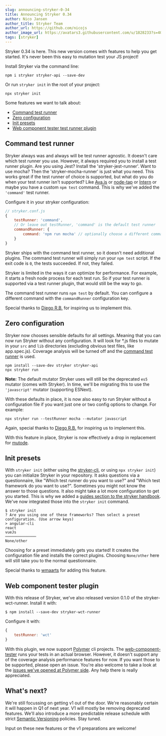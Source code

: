 ```yaml
---
slug: announcing-stryker-0-34
title: Announcing Stryker 0.34
author: Nico Jansen
author_title: Stryker Team
author_url: https://github.com/nicojs
author_image_url: https://avatars3.githubusercontent.com/u/1828233?s=400&u=fec18ad3776aaafec54c49bbd7173a841ae7ea59&v=4
tags: [stryker]
---
```


Stryker 0.34 is here. This new version comes with features to help you get started. It's never been this easy to mutation test your JS project!

<!--truncate-->

Install Stryker via the command line:
        
```
npm i stryker stryker-api --save-dev
```

Or run `stryker init` in the root of your project:

```
npx stryker init
```

Some features we want to talk about:

* [Command test runner](#command-test-runner)
* [Zero configuration](#zero-configuration)
* [Init presets](#init-presets)
* [Web component tester test runner plugin](#web-component-tester-test-runner-plugin)

## Command test runner

Stryker always was and always will be test runner agnostic. It doesn't care which test runner you use.
However, it always required you to install a test runner plugin. 
Are you using Jest? Install the 'stryker-jest-runner'. Want to use mocha? Then the 'stryker-mocha-runner' is just what you need.
This works great if the test runner of choice is supported, but what do you do when your test runner isn't supported?
Like [Ava.js](https://github.com/stryker-mutator/stryker/issues/243) or [node-tap](https://github.com/stryker-mutator/stryker/issues/325)
or [Intern](https://github.com/stryker-mutator/stryker/issues/430) or 
maybe you have a custom `npm test` command. This is why we've added the `'command'` test runner.

Configure it in your stryker configuration:

```js
// stryker.conf.js
{
    testRunner: 'command',
    // Or leave out testRunner, 'command' is the default test runner
    commandRunner: { 
        command: 'npm run mocha' // optionally choose a different command to run
    }
}
```

Stryker ships with the command test runner, so it doesn't need additional plugins. The command test runner will simply run your `npm test` script. 
If the exit code is `0`, the tests succeeded. If not, they failed. 

Stryker is limited in the ways it can optimize for performance. For example, it starts a fresh node process for each test run.
So if your test runner is supported via a test runner plugin, that would still be the way to go.

The command test runner runs `npm test` by default. You can configure a different command with the `commandRunner` configuration key.

Special thanks to [Diego R.B.](https://twitter.com/DiegoRBaquero) for inspiring us to implement this.

## Zero configuration

Stryker now chooses sensible defaults for all settings. Meaning that you can now run Stryker without any configuration.
It will look for *.js files to mutate in your `src` and `lib` directories (excluding obvious test files, like app.spec.js).
Coverage analysis will be turned off and the [command test runner](#command-test-runner) is used.

```
npm install --save-dev stryker stryker-api
npx stryker run
```

**Note:** The default mutator Stryker uses will still be the deprecated `es5` mutator (comes with Stryker). In time, we'll be migrating this to 
use the `'javascript'` mutator (supporting ESNext).

With these defaults in place, it is now also easy to run Stryker without a configuration file if you want just one or two config options
to change. For example:

```
npx stryker run --testRunner mocha --mutator javascript
```

Again, special thanks to [Diego R.B.](https://twitter.com/DiegoRBaquero) for inspiring us to implement this.

With this feature in place, Stryker is now effectively a drop in replacement for [mutode](https://github.com/TheSoftwareDesignLab/mutode).

## Init presets

With `stryker init` (either using the [stryker-cli](https://github.com/stryker-mutator/stryker-cli), or using `npx stryker init`) 
you can initialize Stryker in your repository. It asks questions via a questionnaire, like "Which test runner do you want to use?" and
"Which test framework do you want to use?". Sometimes you might not know the answer to those questions. It also might take a lot more 
configuration to get you started. This is why we added a [guides section to the stryker handbook](https://github.com/stryker-mutator/stryker-handbook/tree/master/stryker/guides).
We've now integrated those into the `stryker init` command.

```
$ stryker init
? Are you using one of these frameworks? Then select a preset configuration. (Use arrow keys)
> angular-cli
react
vueJs
──────────────
None/other
```

Choosing for a preset immediately gets you started! It creates the configuration file and installs the correct plugins.
Choosing `None/other` here will still take you to the normal questionnaire.

Special thanks to [wmaarts](https://github.com/Wmaarts) for adding this feature.

## Web component tester plugin

With this release of Stryker, we've also released version 0.1.0 of the stryker-wct-runner. Install it with:

```
$ npm install --save-dev stryker-wct-runner
```

Configure it with:

```js
{
    testRunner: 'wct'
}
```

With this plugin, we now support [Polymer](https://www.polymer-project.org/) cli projects. 
The [web-component-tester](https://www.npmjs.com/package/web-component-tester) runs your tests in an actual browser. 
However, it doesn't support any of the coverage analysis performance features for now. If you want those to be supported,
please open an issue. You're also welcome to take a look at the [issues we've opened at Polymer side](https://github.com/Polymer/tools/issues/created_by/nicojs).
Any help there is really appreciated.

## What's next?

We're still focussing on getting v1 out of the door. We're reasonably certain it will happen in Q1 of next year.
V1 will mostly be removing deprecated features. We'll also introduce a more predictable release schedule with
strict [Semantic Versioning](https://semver.org/spec/v2.0.0.html) policies. Stay tuned.

Input on these new features or the v1 preparations are welcome!